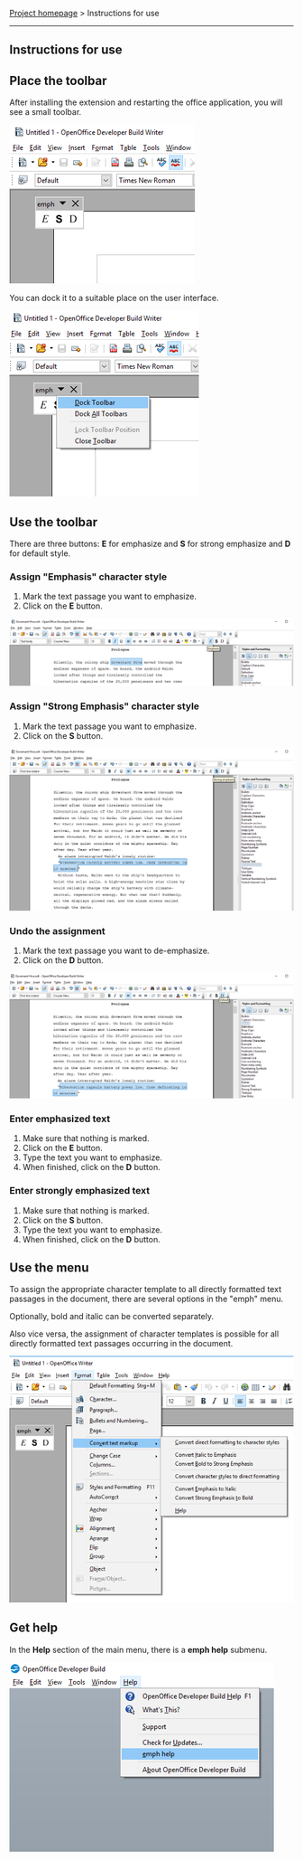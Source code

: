 [Project homepage](https://peter88213.github.io/emph/) > Instructions for use

------------------------------------------------------------------------

## Instructions for use


## Place the toolbar

After installing the extension and restarting the office application, you will see a small toolbar. 

![](Screenshots/Toolbar00-en.png)

You can dock it to a suitable place on the user interface.

![](Screenshots/Toolbar00dock-en.png)

## Use the toolbar

There are three buttons:  __E__  for emphasize and  __S__  for strong emphasize and  __D__  for default style.



### Assign "Emphasis" character style

1. Mark the text passage you want to emphasize.
2. Click on the  __E__  button. 

![](Screenshots/Emphasize.png)


### Assign "Strong Emphasis" character style

1. Mark the text passage you want to emphasize.
2. Click on the  __S__  button. 

![](Screenshots/Strong.png)


### Undo the assignment

1. Mark the text passage you want to de-emphasize.
2. Click on the  __D__  button.

![](Screenshots/Default.png)


### Enter emphasized text

1. Make sure that nothing is marked. 
2. Click on the  __E__  button.
3. Type the text you want to emphasize.
4. When finished, click on the  __D__  button.


### Enter strongly emphasized text

1. Make sure that nothing is marked. 
2. Click on the  __S__  button.
3. Type the text you want to emphasize.
4. When finished, click on the  __D__  button.


## Use the menu

To assign the appropriate character template to all directly formatted 
text passages in the document, there are several options in the "emph" menu. 

Optionally, bold and italic can be converted separately. 

Also vice versa, the assignment of character templates is possible for all 
directly formatted text passages occurring in the document.

![](Screenshots/FormatMenu.png)



## Get help

In the  __Help__  section of the main menu, there is a  __emph help__  submenu. 

![](Screenshots/HelpMenu-en.png)



